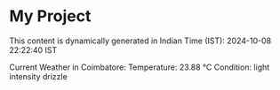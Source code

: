 # My Project

This content is dynamically generated in Indian Time (IST): 2024-10-08 22:22:40 IST


Current Weather in Coimbatore:
Temperature: 23.88 °C
Condition: light intensity drizzle
